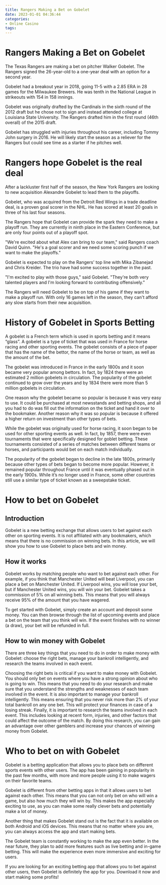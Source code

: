 ```yaml
---
title: Rangers Making a Bet on Gobelet
date: 2023-01-01 04:36:44
categories:
- Online Casino
tags:
---
```



#  Rangers Making a Bet on Gobelet

The Texas Rangers are making a bet on pitcher Walker Gobelet. The Rangers signed the 26-year-old to a one-year deal with an option for a second year.

Gobelet had a breakout year in 2018, going 11-5 with a 2.85 ERA in 28 games for the Milwaukee Brewers. He was tenth in the National League in strikeouts with 154 in 158 innings.

Gobelet was originally drafted by the Cardinals in the sixth round of the 2012 draft but he chose not to sign and instead attended college at Louisiana State University. The Rangers drafted him in the first round (46th overall) of the 2015 draft.

Gobelet has struggled with injuries throughout his career, including Tommy John surgery in 2016. He will likely start the season as a reliever for the Rangers but could see time as a starter if he pitches well.

#  Rangers hope Gobelet is the real deal

After a lackluster first half of the season, the New York Rangers are looking to new acquisition Alexandre Gobelet to lead them to the playoffs.

Gobelet, who was acquired from the Detroit Red Wings in a trade deadline deal, is a proven goal scorer in the NHL. He has scored at least 20 goals in three of his last four seasons.

The Rangers hope that Gobelet can provide the spark they need to make a playoff run. They are currently in ninth place in the Eastern Conference, but are only four points out of a playoff spot.

"We're excited about what Alex can bring to our team," said Rangers coach David Quinn. "He's a goal scorer and we need some scoring punch if we want to make the playoffs."

Gobelet is expected to play on the Rangers' top line with Mika Zibanejad and Chris Kreider. The trio have had some success together in the past.

"I'm excited to play with those guys," said Gobelet. "They're both very talented players and I'm looking forward to contributing offensively."

The Rangers will need Gobelet to be on top of his game if they want to make a playoff run. With only 16 games left in the season, they can't afford any slow starts from their new acquisition.

#  History of Gobelet in Sports Betting

A gobelet is a French term which is used in sports betting and it means “glass”. A gobelet is a type of ticket that was used in France for horse racing and other sporting events. The gobelet consists of a piece of paper that has the name of the bettor, the name of the horse or team, as well as the amount of the bet.

The gobelet was introduced in France in the early 1800s and it soon became very popular among bettors. In fact, by 1824 there were an estimated 2 million gobelets in circulation. The popularity of the gobelet continued to grow over the years and by 1834 there were more than 5 million gobelets in circulation.

One reason why the gobelet became so popular is because it was very easy to use. It could be purchased at most newsstands and betting shops, and all you had to do was fill out the information on the ticket and hand it over to the bookmaker. Another reason why it was so popular is because it offered a higher return on investment than other types of bets.

While the gobelet was originally used for horse racing, it soon began to be used for other sporting events as well. In fact, by 1857, there were even tournaments that were specifically designed for goblet betting. These tournaments consisted of a series of matches between different teams or horses, and participants would bet on each match individually.

The popularity of the gobelet began to decline in the late 1800s, primarily because other types of bets began to become more popular. However, it remained popular throughout France until it was eventually phased out in the early 1900s. While it’s no longer used in France, some other countries still use a similar type of ticket known as a sweepstake ticket.

#  How to bet on Gobelet

## Introduction

Gobelet is a new betting exchange that allows users to bet against each other on sporting events. It is not affiliated with any bookmakers, which means that there is no commission on winning bets. In this article, we will show you how to use Gobelet to place bets and win money.

## How it works

Gobelet works by matching people who want to bet against each other. For example, if you think that Manchester United will beat Liverpool, you can place a bet on Manchester United. If Liverpool wins, you will lose your bet, but if Manchester United wins, you will win your bet. Gobelet takes a commission of 5% on all winning bets. This means that you will always receive 95% of the amount that you have wagered.

To get started with Gobelet, simply create an account and deposit some money. You can then browse through the list of upcoming events and place a bet on the team that you think will win. If the event finishes with no winner (a draw), your bet will be refunded in full.

## How to win money with Gobelet

There are three key things that you need to do in order to make money with Gobelet: choose the right bets, manage your bankroll intelligently, and research the teams involved in each event.

Choosing the right bets is critical if you want to make money with Gobelet. You should only bet on events where you have a strong opinion about who is going to win. This means that you need to do your research and make sure that you understand the strengths and weaknesses of each team involved in the event.
It is also important to manage your bankroll intelligently. This means ensuring that you never risk more than 2% of your total bankroll on any one bet. This will protect your finances in case of a losing streak.
Finally, it is important to research the teams involved in each event. This includes looking at recent form, injuries, and other factors that could affect the outcome of the match. By doing this research, you can gain an advantage over other gamblers and increase your chances of winning money from Gobelet.

#  Who to bet on with Gobelet
Gobelet is a betting application that allows you to place bets on different sports events with other users. The app has been gaining in popularity in the past few months, with more and more people using it to make wagers on their favorite teams.

Gobelet is different from other betting apps in that it allows users to bet against each other. This means that you can not only bet on who will win a game, but also how much they will win by. This makes the app especially exciting to use, as you can make some really clever bets and potentially make a lot of money.

Another thing that makes Gobelet stand out is the fact that it is available on both Android and iOS devices. This means that no matter where you are, you can always access the app and start making bets.

The Gobelet team is constantly working to make the app even better. In the near future, they plan to add more features such as live betting and in-game betting. This will make the experience even more immersive and exciting for users.

If you are looking for an exciting betting app that allows you to bet against other users, then Gobelet is definitely the app for you. Download it now and start making some profits!